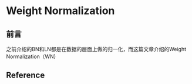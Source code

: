 # Weight Normalization

## 前言

之前介绍的BN和LN都是在数据的层面上做的归一化，而这篇文章介绍的Weight Normalization（WN)

## Reference